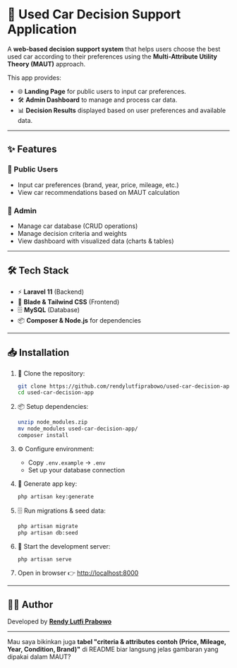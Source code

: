 # 🚗 Used Car Decision Support Application

A **web-based decision support system** that helps users choose the best used car according to their preferences using the **Multi-Attribute Utility Theory (MAUT)** approach.

This app provides:

* 🌐 **Landing Page** for public users to input car preferences.
* 🛠️ **Admin Dashboard** to manage and process car data.
* 📊 **Decision Results** displayed based on user preferences and available data.

---

## ✨ Features

### 👤 Public Users

* Input car preferences (brand, year, price, mileage, etc.)
* View car recommendations based on MAUT calculation

### 🔑 Admin

* Manage car database (CRUD operations)
* Manage decision criteria and weights
* View dashboard with visualized data (charts & tables)

---

## 🛠️ Tech Stack

* ⚡ **Laravel 11** (Backend)
* 🎨 **Blade & Tailwind CSS** (Frontend)
* 🗄️ **MySQL** (Database)
* 📦 **Composer & Node.js** for dependencies

---

## 📥 Installation

1. 📂 Clone the repository:

   ```bash
   git clone https://github.com/rendylutfiprabowo/used-car-decision-app.git
   cd used-car-decision-app
   ```

2. 📦 Setup dependencies:

   ```bash
   unzip node_modules.zip
   mv node_modules used-car-decision-app/
   composer install
   ```

3. ⚙️ Configure environment:

   * Copy `.env.example` → `.env`
   * Set up your database connection

4. 🔑 Generate app key:

   ```bash
   php artisan key:generate
   ```

5. 🗄️ Run migrations & seed data:

   ```bash
   php artisan migrate
   php artisan db:seed
   ```

6. 🚀 Start the development server:

   ```bash
   php artisan serve
   ```

7. Open in browser 👉 [http://localhost:8000](http://localhost:8000)

---
 

## 👨‍💻 Author

Developed by [**Rendy Lutfi Prabowo**](https://github.com/rendylutfiprabowo)

---

Mau saya bikinkan juga **tabel "criteria & attributes contoh (Price, Mileage, Year, Condition, Brand)"** di README biar langsung jelas gambaran yang dipakai dalam MAUT?
